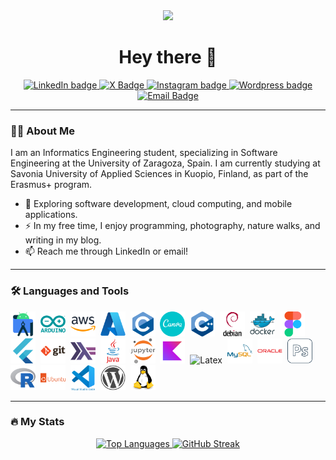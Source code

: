 <div id="header" align="center">
  <img src="https://media.giphy.com/media/M9gbBd9nbDrOTu1Mqx/giphy.gif" width="100"/>
  <h1>Hey there 👋</h1>
</div>

<div id="badges" align="center">
   <a href="https://www.linkedin.com/in/nerea-salamero-labara/">
     <img src="https://img.shields.io/badge/LinkedIn-blue?logo=linkedin&logoColor=white&style=for-the-badge" alt="LinkedIn badge">
   </a>
   <a href="https://twitter.com/neereaax">
     <img src="https://img.shields.io/badge/X-black?style=for-the-badge&logo=X&logoColor=white" alt="X Badge">
   </a>
   <a href="https://instagram.com/nereasalamero">
     <img src="https://img.shields.io/badge/Instagram-purple?logo=instagram&logoColor=white&style=for-the-badge" alt="Instagram badge">
   </a>
   <a href="https://www.elmundoentreletrass.wordpress.com">
     <img src="https://img.shields.io/badge/Wordpress-blue?logo=wordpress&logoColor=white&style=for-the-badge" alt="Wordpress badge">
   </a>
   <a href="mailto:nereasalamero@gmail.com">
     <img src="https://img.shields.io/badge/Email-D14836?style=for-the-badge&logo=gmail&logoColor=white" alt="Email Badge">
   </a>
</div>

---

### 👩‍💻 About Me
I am an Informatics Engineering student, specializing in Software Engineering at the University of Zaragoza, Spain. I am currently studying at Savonia University of Applied Sciences in Kuopio, Finland, as part of the Erasmus+ program.

- 🌱 Exploring software development, cloud computing, and mobile applications.
- ⚡ In my free time, I enjoy programming, photography, nature walks, and writing in my blog.
- 📫 Reach me through LinkedIn or email!

---

### 🛠️ Languages and Tools
<div>
  <img src="https://github.com/devicons/devicon/blob/master/icons/androidstudio/androidstudio-original.svg" title="Android Studio" alt="Android Studio" width="40" height="40"/>&nbsp;
  <img src="https://github.com/devicons/devicon/blob/master/icons/arduino/arduino-original-wordmark.svg" title="Arduino" alt="Arduino" width="40" height="40"/>&nbsp;
  <img src="https://github.com/devicons/devicon/blob/master/icons/amazonwebservices/amazonwebservices-original-wordmark.svg" title="AWS" alt="AWS" width="40" height="40"/>&nbsp;
  <img src="https://github.com/devicons/devicon/blob/master/icons/azure/azure-original.svg" title="Azure" alt="Azure" width="40" height="40"/>&nbsp;
  <img src="https://github.com/devicons/devicon/blob/master/icons/c/c-original.svg" title="C" alt="C" width="40" height="40"/>&nbsp;
  <img src="https://github.com/devicons/devicon/blob/master/icons/canva/canva-original.svg" title="Canva" alt="Canva" width="40" height="40"/>&nbsp;
  <img src="https://github.com/devicons/devicon/blob/master/icons/cplusplus/cplusplus-original.svg" title="C++" alt="C++" width="40" height="40"/>&nbsp;
  <img src="https://github.com/devicons/devicon/blob/master/icons/debian/debian-original-wordmark.svg" title="Debian" alt="Debian" width="40" height="40"/>&nbsp;
  <img src="https://github.com/devicons/devicon/blob/master/icons/docker/docker-original-wordmark.svg" title="Docker" alt="Docker" width="40" height="40"/>&nbsp;
  <img src="https://github.com/devicons/devicon/blob/master/icons/figma/figma-original.svg" title="Figma" alt="Figma" width="40" height="40"/>&nbsp;
  <img src="https://github.com/devicons/devicon/blob/master/icons/flutter/flutter-original.svg" title="Flutter" alt="Flutter" width="40" height="40"/>&nbsp;
  <img src="https://github.com/devicons/devicon/blob/master/icons/git/git-original-wordmark.svg" title="Git" alt="Git" width="40" height="40"/>&nbsp;
  <img src="https://github.com/devicons/devicon/blob/master/icons/haskell/haskell-original.svg" title="Haskell" alt="Haskell" width="40" height="40"/>&nbsp;
  <img src="https://github.com/devicons/devicon/blob/master/icons/java/java-original-wordmark.svg" title="Java" alt="Java" width="40" height="40"/>&nbsp;
  <img src="https://github.com/devicons/devicon/blob/master/icons/jupyter/jupyter-original-wordmark.svg" title="Jupyter" alt="Jupyter" width="40" height="40"/>&nbsp;
  <img src="https://github.com/devicons/devicon/blob/master/icons/kotlin/kotlin-original.svg" title="Kotlin" alt="Kotlin" width="40" height="40"/>&nbsp;
  <img src="https://user-images.githubusercontent.com/49899602/103332150-553fb180-4aac-11eb-8d6f-55f6a647a243.jpg" title="Latex" alt="Latex" width="40" height="40"/>&nbsp;
  <img src="https://github.com/devicons/devicon/blob/master/icons/mysql/mysql-original-wordmark.svg" title="MySQL" alt="MySQL" width="40" height="40"/>&nbsp;
  <img src="https://github.com/devicons/devicon/blob/master/icons/oracle/oracle-original.svg" title="Oracle" alt="Oracle" width="40" height="40"/>&nbsp;
  <img src="https://github.com/devicons/devicon/blob/master/icons/photoshop/photoshop-line.svg" title="Photoshop" alt="Photoshop" width="40" height="40"/>&nbsp;
  <img src="https://github.com/devicons/devicon/blob/master/icons/r/r-original.svg" title="R" alt="R" width="40" height="40"/>&nbsp;
  <img src="https://github.com/devicons/devicon/blob/master/icons/ubuntu/ubuntu-plain-wordmark.svg" title="Ubuntu" alt="Ubuntu" width="40" height="40"/>&nbsp;
  <img src="https://github.com/devicons/devicon/blob/master/icons/vscode/vscode-original-wordmark.svg" title="VSCode" alt="VSCode" width="40" height="40"/>&nbsp;
  <img src="https://github.com/devicons/devicon/blob/master/icons/wordpress/wordpress-plain.svg" title="WordPress" alt="WordPress" width="40" height="40"/>&nbsp;
  <img src="https://github.com/devicons/devicon/blob/master/icons/linux/linux-original.svg" title="Linux" alt="Linux" width="40" height="40"/>  
</div>


---

### 🔥 My Stats
<div align="center">
  <a href="https://github.com/anuraghazra/github-readme-stats">
    <img src="https://github-readme-stats.vercel.app/api/top-langs/?username=nereasalamero&layout=compact&theme=vision-friendly-dark" alt="Top Languages" height="150"/>
  </a>
  <a href="https://git.io/streak-stats">
    <img src="http://github-readme-streak-stats.herokuapp.com?user=nereasalamero&theme=dark&background=000000" alt="GitHub Streak" height="150"/>
  </a>
</div>

<p align="center">
  <img src="https://komarev.com/ghpvc/?username=nereasalamero&style=flat-square&color=blue" alt=""/>
</p>
